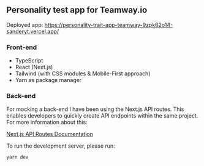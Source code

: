 ## Personality test app for Teamway.io

Deployed app: https://personality-trait-app-teamway-9zpk62o14-sanderyt.vercel.app/

### Front-end

- TypeScript
- React (Next.js)
- Tailwind (with CSS modules & Mobile-First approach)
- Yarn as package manager

### Back-end

For mocking a back-end I have been using the Next.js API routes. This enables developers to quickly create API endpoints within the same project. For more information about this:

[Next.js API Routes Documentation](https://nextjs.org/docs/api-routes/introduction)

To run the development server, please run:

```yarn dev```